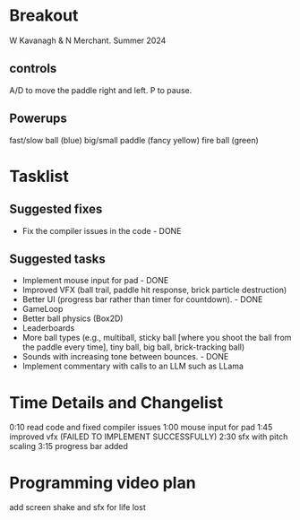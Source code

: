 # Breakout

W Kavanagh & N Merchant. Summer 2024 

## controls

A/D to move the paddle right and left.
P to pause.

## Powerups

fast/slow ball (blue)
big/small paddle (fancy yellow)
fire ball (green)

# Tasklist

## Suggested fixes

* Fix the compiler issues in the code - DONE 

## Suggested tasks

* Implement mouse input for pad - DONE 
* Improved VFX (ball trail, paddle hit response, brick particle destruction)
* Better UI (progress bar rather than timer for countdown). - DONE
* GameLoop
* Better ball physics (Box2D)
* Leaderboards
* More ball types (e.g., multiball, sticky ball [where you shoot the ball from the paddle every time], tiny ball, big ball, brick-tracking ball)
* Sounds with increasing tone between bounces. - DONE
* Implement commentary with calls to an LLM such as LLama

# Time Details and Changelist
0:10 read code and fixed compiler issues
1:00 mouse input for pad
1:45 improved vfx (FAILED TO IMPLEMENT SUCCESSFULLY)
2:30 sfx with pitch scaling
3:15 progress bar added

# Programming video plan
add screen shake and sfx for life lost
